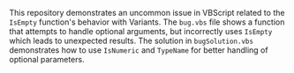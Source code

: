 This repository demonstrates an uncommon issue in VBScript related to the `IsEmpty` function's behavior with Variants.  The `bug.vbs` file shows a function that attempts to handle optional arguments, but incorrectly uses `IsEmpty` which leads to unexpected results. The solution in `bugSolution.vbs` demonstrates how to use `IsNumeric` and `TypeName` for better handling of optional parameters.